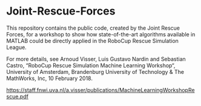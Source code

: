 # Joint-Rescue-Forces
This repository contains the public code, created by the Joint Rescue Forces, for a workshop to show how state-of-the-art algorithms available in MATLAB could be directly applied in the RoboCup Rescue Simulation League.

For more details, see Arnoud Visser, Luis Gustavo Nardin and Sebastian Castro, “RoboCup Rescue Simulation Machine Learning Workshop“, University of Amsterdam, Brandenburg University of Technology & The MathWorks, Inc, 10 February 2018.

https://staff.fnwi.uva.nl/a.visser/publications/MachineLearningWorkshopRescue.pdf
